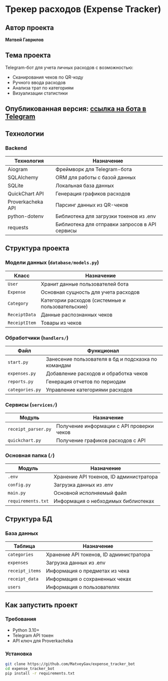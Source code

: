 # Трекер расходов (Expense Tracker)

## Автор проекта
**Матвей Гаврилов**

## Тема проекта
Telegram-бот для учета личных расходов с возможностью:
- Сканирования чеков по QR-коду
- Ручного ввода расходов
- Анализа трат по категориям
- Визуализации статистики

## Опубликованная версия: [ссылка на бота в Telegram](https://t.me/tracker_expenses_bot)

## Технологии

### Backend
| Технология | Назначение                                     |
|----|------------------------------------------------|
| Aiogram | Фреймворк для Telegram-бота                    |
| SQLAlchemy | ORM для работы с базой данных                  |
| SQLite | Локальная база данных                          |
| QuickChart API | Генерация графиков расходов                    |
| Proverkacheka API | Парсинг данных из QR-чеков                     |
| python-dotenv| Библиотека для загрузки токенов из .env        |
| requests| Библиотека для отправки запросов в API сервисы |

## Структура проекта

### Модели данных (`database/models.py`)
| Класс | Назначение |
|-------|------------|
| `User` | Хранит данные пользователей бота |
| `Expense` | Основная сущность для учета расходов |
| `Category` | Категории расходов (системные и пользовательские) |
| `ReceiptData` | Данные распознанных чеков |
| `ReceiptItem` | Товары из чеков |

### Обработчики (`handlers/`)
| Файл | Функционал                                          |
|------|-----------------------------------------------------|
| `start.py` | Занесение пользователя в бд и подсказка по командам |
| `expenses.py` | Добавление расходов и обработка чеков               |
| `reports.py` | Генерация отчетов по периодам                       |
| `categories.py` | Управление категориями расходов                     |

### Сервисы (`services/`)
| Модуль | Назначение                                |
|--------|-------------------------------------------|
| `receipt_parser.py` | Получение информации с API проверки чеков |
| `quickchart.py` | Получение графиков расходов с API         |

### Основная папка (`/`)
| Модуль           | Назначение                              |
|------------------|-----------------------------------------|
| `.env`           | Хранение API токенов, ID администратора |
| `config.py`      | Загрузка данных из .env                 |
| `main.py`        | Основной исполняемый файл               |
| `requirements.txt` | Информация о небходимых библиотеках     |

## Структура БД

### База данных
| Таблица         | Назначение                              |
|-----------------|-----------------------------------------|
| `categories`    | Хранение API токенов, ID администратора |
| `expenses`      | Загрузка данных из .env                 |
| `receipt_items` | Информация о предметах из чека          |
| `receipt_data`  | Информация о сохраненных чеках          |
| `users`         | Информация о пользователях              |

## Как запустить проект

### Требования
- Python 3.10+
- Telegram API токен
- API ключ для Proverkacheka

### Установка
```bash
git clone https://github.com/MatveyGav/expense_tracker_bot
cd expense_tracker_bot
pip install -r requirements.txt
